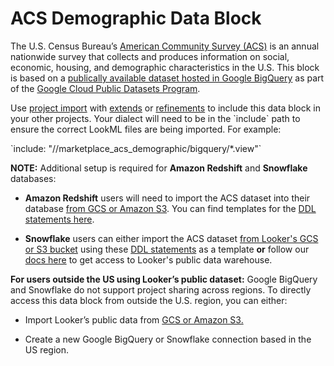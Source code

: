 # ACS Demographic Data Block


The U.S. Census Bureau’s [American Community Survey (ACS)](https://www.census.gov/programs-surveys/acs) is an annual nationwide survey that collects and produces information on social, economic, housing, and demographic characteristics in the U.S. This block is based on a [publically available dataset hosted in Google BigQuery](https://console.cloud.google.com/marketplace/details/united-states-census-bureau/acs?id=1282ab4c-78a4-4da5-8af8-cd693fe390ab) as part of the [Google Cloud Public Datasets Program](https://cloud.google.com/public-datasets?_ga=2.233975447.-840160752.1587661252).


Use [project import](https://docs.looker.com/data-modeling/learning-lookml/importing-projects) with [extends](https://docs.looker.com/data-modeling/learning-lookml/extends) or [refinements](https://docs.looker.com/data-modeling/learning-lookml/refinements) to include this data block in your other projects.
Your dialect will need to be in the \`include\` path to ensure the correct LookML files are being imported. For example:

\`include: "//marketplace_acs_demographic/bigquery/*.view"\`


**NOTE:** Additional setup is required for **Amazon Redshift** and **Snowflake** databases:

- **Amazon Redshift** users will need to import the ACS dataset into their database [from GCS or Amazon S3](https://docs.looker.com/data-modeling/looker-blocks#accessing_datasets_on_other_databases). You can find templates for the [DDL statements here](https://github.com/llooker/datablocks-acs/blob/master/readme.md).

- **Snowflake** users can either import the ACS dataset [from Looker's GCS or S3 bucket](https://docs.looker.com/data-modeling/looker-blocks#accessing_datasets_on_other_databases) using these [DDL statements](https://github.com/llooker/datablocks-acs/blob/master/readme.md) as a template **or** follow our [docs here](https://docs.looker.com/data-modeling/looker-blocks#accessing_datasets_on_snowflake) to get access to Looker's public data warehouse.

**For users outside the US using Looker’s public dataset:** Google BigQuery and Snowflake do not support project sharing across regions. To directly access this data block from outside the U.S. region, you can either:
- Import Looker’s public data from [GCS or Amazon S3.](https://docs.looker.com/data-modeling/looker-blocks#accessing_datasets_on_other_databases)

- Create a new Google BigQuery or Snowflake connection based in the US region.
